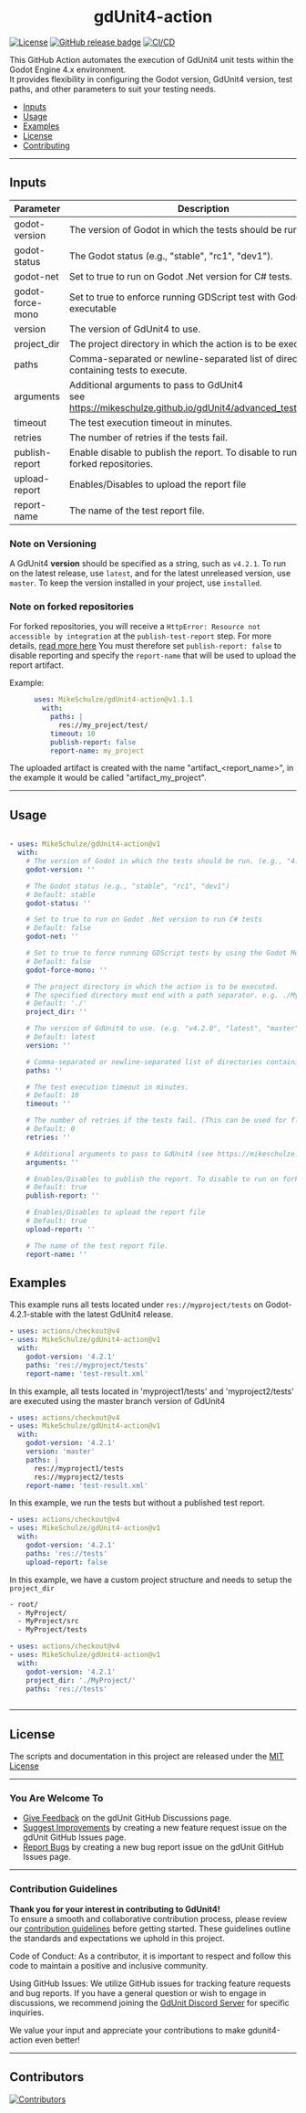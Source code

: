 
<h1 align="center">gdUnit4-action </h1>

[![License](https://img.shields.io/github/license/MikeSchulze/gdunit4-action)](https://github.com/MikeSchulze/gdUnit4-action/blob/master/LICENSE)
[![GitHub release badge](https://badgen.net/github/release/MikeSchulze/gdunit4-action/stable)](https://github.com/MikeSchulze/gdunit4-action/releases/latest)
[![CI/CD](https://github.com/MikeSchulze/gdunit4-action/actions/workflows/ci-dev.yml/badge.svg)](https://github.com/MikeSchulze/gdunit4-action/actions/workflows/ci-dev.yml)

This GitHub Action automates the execution of GdUnit4 unit tests within the Godot Engine 4.x environment.<br> It provides flexibility in configuring the Godot version, GdUnit4 version, test paths, and other parameters to suit your testing needs.

* [Inputs](#inputs)
* [Usage](#usage)
* [Examples](#examples)
* [License](#license)
* [Contributing](#contribution-guidelines)

---

## Inputs

| Parameter        | Description                                                                           | Type   | Required | Default   |
| --------------   | ------------------------------------------------------------------------------------- | ------ | -------- | --------- |
| godot-version    | The version of Godot in which the tests should be run.                                | string | true     |           |
| godot-status     | The Godot status (e.g., "stable", "rc1", "dev1").                                     | string | false    | stable    |
| godot-net        | Set to true to run on Godot .Net version for C# tests.                                | bool   | false    | false     |
| godot-force-mono | Set to true to enforce running GDScript test with Godot Mono executable               | bool   | false    | false     |
| version          | The version of GdUnit4 to use.                                                        | string | false    | latest    |
| project_dir      | The project directory in which the action is to be executed.                          | string | false    | ./        |
| paths            | Comma-separated or newline-separated list of directories containing tests to execute. | string | true     |           |
| arguments        | Additional arguments to pass to GdUnit4<br> see <https://mikeschulze.github.io/gdUnit4/advanced_testing/cmd/>. | string | false    |           |
| timeout          | The test execution timeout in minutes.                                                | int    | false    | 10        |
| retries          | The number of retries if the tests fail.                                              | int    | false    | 0         |
| publish-report   | Enable disable to publish the report. To disable to run on forked repositories.       | bool   | false    | true      |
| upload-report    | Enables/Disables to upload the report file                                            | bool   | false    | true      |
| report-name      | The name of the test report file.                                                     | string | false    | test-report.xml |

### Note on Versioning

A GdUnit4 **version** should be specified as a string, such as `v4.2.1`. To run on the latest release, use `latest`, and for the latest unreleased version, use `master`. To keep the version installed in your project, use `installed`.

### Note on forked repositories

For forked repositories, you will receive a `HttpError: Resource not accessible by integration` at the `publish-test-report` step.
For more details, [read more here](https://github.com/dorny/test-reporter?tab=readme-ov-file#recommended-setup-for-public-repositories)
You must therefore set `publish-report: false` to disable reporting and specify the `report-name` that will be used to upload the report artifact.

Example:
```yaml
      uses: MikeSchulze/gdUnit4-action@v1.1.1
        with:
          paths: |
            res://my_project/test/
          timeout: 10
          publish-report: false
          report-name: my_project
```
The uploaded artifact is created with the name "artifact_<report_name>", in the example it would be called "artifact_my_project".

---

## Usage

```yaml

- uses: MikeSchulze/gdUnit4-action@v1
  with:
    # The version of Godot in which the tests should be run. (e.g., "4.2.1")
    godot-version: ''

    # The Godot status (e.g., "stable", "rc1", "dev1")
    # Default: stable
    godot-status: ''

    # Set to true to run on Godot .Net version to run C# tests
    # Default: false
    godot-net: ''

    # Set to true to force running GDScript tests by using the Godot Mono executable
    # Default: false
    godot-force-mono: ''

    # The project directory in which the action is to be executed.
    # The specified directory must end with a path separator. e.g. ./MyProject/
    # Default: './'
    project_dir: ''

    # The version of GdUnit4 to use. (e.g. "v4.2.0", "latest", "master", "installed").
    # Default: latest
    version: ''

    # Comma-separated or newline-separated list of directories containing test to execute..
    paths: ''

    # The test execution timeout in minutes.
    # Default: 10
    timeout: ''

    # The number of retries if the tests fail. (This can be used for flaky test)
    # Default: 0
    retries: ''

    # Additional arguments to pass to GdUnit4 (see https://mikeschulze.github.io/gdUnit4/advanced_testing/cmd/).
    arguments: ''

    # Enables/Disables to publish the report. To disable to run on forked repositories.
    # Default: true
    publish-report: ''

    # Enables/Disables to upload the report file
    # Default: true
    upload-report: ''

    # The name of the test report file.
    report-name: ''
```

## Examples

This example runs all tests located under `res://myproject/tests` on Godot-4.2.1-stable with the latest GdUnit4 release.

```yaml
- uses: actions/checkout@v4
- uses: MikeSchulze/gdUnit4-action@v1
  with:
    godot-version: '4.2.1'
    paths: 'res://myproject/tests'
    report-name: 'test-result.xml'
```

In this example, all tests located in 'myproject1/tests' and 'myproject2/tests' are executed using the master branch version of GdUnit4

```yaml
- uses: actions/checkout@v4
- uses: MikeSchulze/gdUnit4-action@v1
  with:
    godot-version: '4.2.1'
    version: 'master'
    paths: |
      res://myproject1/tests
      res://myproject2/tests
    report-name: 'test-result.xml'
```

In this example, we run the tests but without a published test report.

```yaml
- uses: actions/checkout@v4
- uses: MikeSchulze/gdUnit4-action@v1
  with:
    godot-version: '4.2.1'
    paths: 'res://tests'
    upload-report: false
```

In this example, we have a custom project structure and needs to setup the `project_dir`

```bash
- root/
  - MyProject/
  - MyProject/src
  - MyProject/tests
```

```yaml
- uses: actions/checkout@v4
- uses: MikeSchulze/gdUnit4-action@v1
  with:
    godot-version: '4.2.1'
    project_dir: './MyProject/'
    paths: 'res://tests'
    
```

---

## License

The scripts and documentation in this project are released under the [MIT License](./LICENSE)

---

### You Are Welcome To

* [Give Feedback](https://github.com/MikeSchulze/gdUnit4-action/discussions) on the gdUnit GitHub Discussions page.
* [Suggest Improvements](https://github.com/MikeSchulze/gdUnit4-action/issues/new?assignees=MikeSchulze&labels=enhancement&template=feature_request.md&title=) by creating a new feature request issue on the gdUnit GitHub Issues page.
* [Report Bugs](https://github.com/MikeSchulze/gdUnit4-action/issues/new?assignees=MikeSchulze&labels=bug&projects=projects%2F5&template=bug_report.yml&title=GD-XXX%3A+Describe+the+issue+briefly)  by creating a new bug report issue on the gdUnit GitHub Issues page.

---

### Contribution Guidelines

**Thank you for your interest in contributing to GdUnit4!**<br>
To ensure a smooth and collaborative contribution process, please review our [contribution guidelines](https://github.com/MikeSchulze/gdUnit4-action/blob/master/CONTRIBUTING.md) before getting started. These guidelines outline the standards and expectations we uphold in this project.

Code of Conduct: As a contributor, it is important to respect and follow this code to maintain a positive and inclusive community.

Using GitHub Issues: We utilize GitHub issues for tracking feature requests and bug reports. If you have a general question or wish to engage in discussions, we recommend joining the [GdUnit Discord Server](https://discord.gg/rdq36JwuaJ) for specific inquiries.

We value your input and appreciate your contributions to make gdunit4-action even better!

---

## Contributors

<a href="https://github.com/MishaKav/jest-coverage-comment/graphs/contributors">
  <img src="https://contrib.rocks/image?repo=MikeSchulze/gdUnit4-action" alt="Contributors" />
</a>
